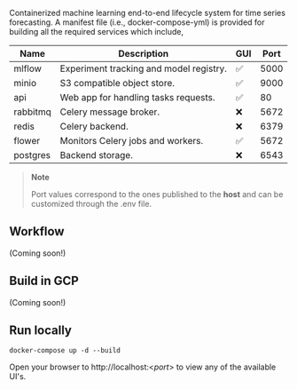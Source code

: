 Containerized machine learning end-to-end lifecycle system for time series 
forecasting. A manifest file (i.e., docker-compose-yml) is provided for building
all the required services which include,
 

| Name     | Description                             | GUI | Port |
|----------|-----------------------------------------|-----|------|
| mlflow   | Experiment tracking and model registry. | ✅   | 5000 |
| minio    | S3 compatible object store.             | ✅   | 9000 |
| api      | Web app for handling tasks requests.    | ✅   | 80   |
| rabbitmq | Celery message broker.                  | ❌   | 5672 |
| redis    | Celery backend.                         | ❌   | 6379 |
| flower   | Monitors Celery jobs and workers.       | ✅   | 5672 |
| postgres | Backend storage.                        | ❌   | 6543 |

> **Note**
> 
> Port values correspond to the ones published to the **host** and can be customized through the .env file.


Workflow
--------
(Coming soon!)


Build in GCP
------------
(Coming soon!)


Run locally
-----------
```
docker-compose up -d --build
```
Open your browser to http://localhost:<*port*> to view any of the available UI's.